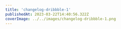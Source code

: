 ```yaml
---
title: 'changelog-dribbble-1'
publishedAt: 2023-03-22T14:40:56.322Z
coverImage: ../../images/changelog-dribbble-1.png
---
```

